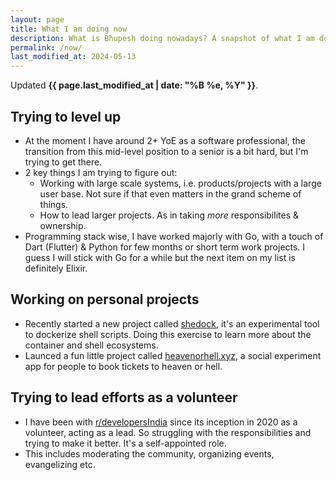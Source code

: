 ```yaml
---
layout: page
title: What I am doing now
description: What is Bhupesh doing nowadays? A snapshot of what I am doing at the moment.
permalink: /now/
last_modified_at: 2024-05-13
---
```


Updated **{{ page.last_modified_at | date: "%B %e, %Y" }}**.

## Trying to level up

- At the moment I have around 2+ YoE as a software professional, the transition from this mid-level position to a senior is a bit hard, but I'm trying to get there.
- 2 key things I am trying to figure out:
  - Working with large scale systems, i.e. products/projects with a large user base. Not sure if that even matters in the grand scheme of things.
  - How to lead larger projects. As in taking _more_ responsibilites & ownership.
- Programming stack wise, I have worked majorly with Go, with a touch of Dart (Flutter) & Python for few months or short term work projects. I guess I will stick with Go for a while but the next item on my list is definitely Elixir.

## Working on personal projects

- Recently started a new project called [shedock](https://github.com/shedock/shedock), it's an experimental tool to dockerize shell scripts. Doing this exercise to learn more about the container and shell ecosystems.
- Launced a fun little project called [heavenorhell.xyz](https://heavenorhell.xyz/), a social experiment app for people to book tickets to heaven or hell.

## Trying to lead efforts as a volunteer

- I have been with [r/developersIndia](https://reddit.com/r/developersIndia) since its inception in 2020 as a volunteer, acting as a lead. So struggling with the responsibilities and trying to make it better. It's a self-appointed role.
- This includes moderating the community, organizing events, evangelizing etc.

